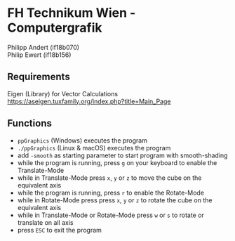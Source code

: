 # FH Technikum Wien - Computergrafik

Philipp Andert (if18b070)<br>
Philip Ewert (if18b156)

## Requirements

Eigen (Library) for Vector Calculations
https://aseigen.tuxfamily.org/index.php?title=Main_Page

## Functions

* `ppGraphics` (Windows) executes the program
* `./ppGraphics` (Linux & macOS) executes the program
* add `-smooth` as starting parameter to start program with smooth-shading
* while the program is running, press `g` on your keyboard to enable the Translate-Mode
* while in Translate-Mode press `x`, `y` or `z` to move the cube on the equivalent axis
* while the program is running, press `r` to enable the Rotate-Mode
* while in Rotate-Mode press press `x`, `y` or `z` to rotate the cube on the equivalent axis
* while in Translate-Mode or Rotate-Mode press `w` or `s` to rotate or translate on all axis
* press `ESC` to exit the program
